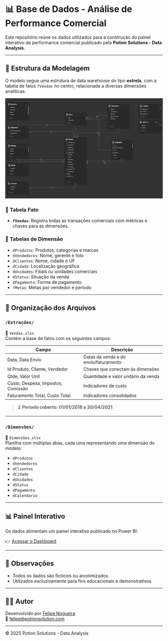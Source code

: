 # 📊 Base de Dados - Análise de Performance Comercial

Este repositório reúne os dados utilizados para a construção do painel interativo de performance comercial publicado pela **Potion Solutions - Data Analysis**.

---

## 🧱 Estrutura da Modelagem

O modelo segue uma estrutura de data warehouse do tipo **estrela**, com a tabela de fatos `fVendas` no centro, relacionada a diversas dimensões analíticas.

![Modelo Relacional](https://github.com/FelipeBNogueira/database_comercial/raw/main/modelo_relacional.png)

### 📌 Tabela Fato
- **`fVendas`**: Registra todas as transações comerciais com métricas e chaves para as dimensões.

### 🔗 Tabelas de Dimensão
- `dProdutos`: Produtos, categorias e marcas
- `dVendedores`: Nome, gerente e foto
- `dClientes`: Nome, cidade e UF
- `dCidade`: Localização geográfica
- `dUnidades`: Filiais ou unidades comerciais
- `dStatus`: Situação da venda
- `dPagamento`: Forma de pagamento
- `fMetas`: Metas por vendedor e período

---

## 📁 Organização dos Arquivos

### `/Extrações/`

📄 `Vendas.xlsx`  
Contém a base de fatos com os seguintes campos:

| Campo               | Descrição                                     |
|---------------------|-----------------------------------------------|
| Data, Data Envio    | Datas da venda e do envio/faturamento         |
| Id Produto, Cliente, Vendedor | Chaves que conectam às dimensões    |
| Qtde, Valor Unit    | Quantidade e valor unitário da venda          |
| Custo, Despesa, Impostos, Comissão | Indicadores de custo           |
| Faturamento Total, Custo Total | Indicadores consolidados           |

> ⏳ **Período coberto: 01/01/2018 a 30/04/2021**

---

### `/Dimensões/`

📄 `Dimensões.xlsx`  
Planilha com múltiplas abas, cada uma representando uma dimensão do modelo:

- `dProdutos`  
- `dVendedores`  
- `dClientes`  
- `dCidade`  
- `dUnidades`  
- `dStatus`  
- `dPagamento`
- `dCalendario`

---

## 📊 Painel Interativo

Os dados alimentam um painel interativo publicado no Power BI:

👉 [Acessar o Dashboard](https://app.powerbi.com/view?r=eyJrIjoiOTFkMDBkZjMtN2E2Ny00MGRhLWI5NzctNWM1ODE2ODczNWEzIiwidCI6IjUxYTQ3M2E0LTI5MDAtNGEyNC05MjgzLTI5Mzg5NjY5ZjNkYyJ9)

---

## 🔐 Observações

- Todos os dados são fictícios ou anonimizados.
- Utilizados exclusivamente para fins educacionais e demonstrativos.

---

## 👨‍💻 Autor

Desenvolvido por [Felipe Nogueira](https://www.linkedin.com/in/cfbn-adm/)  
📧 [felipe@potionsolution.com](mailto:felipe@potionsolution.com)

---

© 2025 Potion Solutions - Data Analysis
